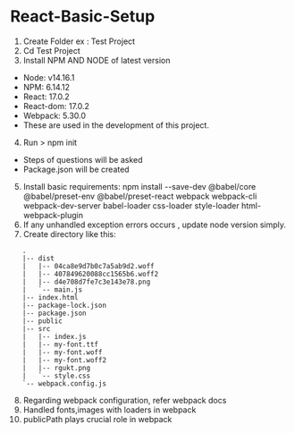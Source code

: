 # React-Basic-Setup

1. Create Folder ex : Test Project
2. Cd Test Project
3. Install NPM AND NODE of latest version
- Node: v14.16.1
- NPM: 6.14.12
- React: 17.0.2
- React-dom: 17.0.2
- Webpack: 5.30.0
- These are used in the development of this project.
4. Run > npm init 
- Steps of questions will be asked
- Package.json will be created
5. Install basic requirements:
     npm install --save-dev @babel/core @babel/preset-env @babel/preset-react webpack webpack-cli webpack-dev-server babel-loader css-loader style-loader html-webpack-plugin
6. If any unhandled exception errors occurs , update node version simply.
7. Create directory like this:
 ``` 
    .
    |-- dist
    |   |-- 04ca8e9d7b0c7a5ab9d2.woff
    |   |-- 407849620088cc1565b6.woff2
    |   |-- d4e708d7fe7c3e143e78.png
    |   `-- main.js
    |-- index.html
    |-- package-lock.json
    |-- package.json
    |-- public
    |-- src
    |   |-- index.js
    |   |-- my-font.ttf
    |   |-- my-font.woff
    |   |-- my-font.woff2
    |   |-- rgukt.png
    |   `-- style.css
    `-- webpack.config.js
  ```
 8. Regarding webpack configuration, refer webpack docs
 9. Handled fonts,images with loaders in webpack
 10. publicPath plays crucial role in webpack
